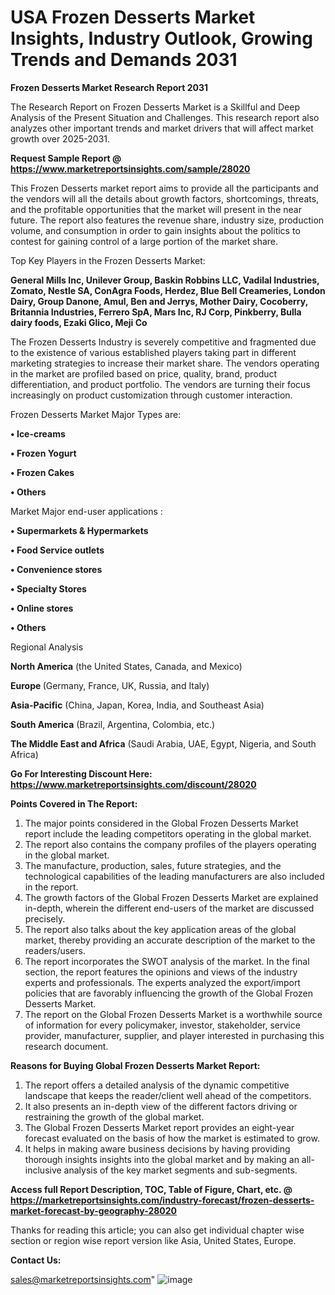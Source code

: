 # USA Frozen Desserts Market Insights, Industry Outlook, Growing Trends and Demands 2031

<strong>Frozen Desserts Market Research Report 2031</strong>

The Research Report on Frozen Desserts Market is a Skillful and Deep Analysis of the Present Situation and Challenges. This research report also analyzes other important trends and market drivers that will affect market growth over 2025-2031.

<strong>Request Sample Report @ <a href=https://www.marketreportsinsights.com/sample/28020>https://www.marketreportsinsights.com/sample/28020</a></strong>

This Frozen Desserts market report aims to provide all the participants and the vendors will all the details about growth factors, shortcomings, threats, and the profitable opportunities that the market will present in the near future. The report also features the revenue share, industry size, production volume, and consumption in order to gain insights about the politics to contest for gaining control of a large portion of the market share.

Top Key Players in the Frozen Desserts Market:

<strong>General Mills Inc, Unilever Group, Baskin Robbins LLC, Vadilal Industries, Zomato, Nestle SA, ConAgra Foods, Herdez, Blue Bell Creameries, London Dairy, Group Danone, Amul, Ben and Jerrys, Mother Dairy, Cocoberry, Britannia Industries, Ferrero SpA, Mars Inc, RJ Corp, Pinkberry, Bulla dairy foods, Ezaki Glico, Meji Co</strong>

The Frozen Desserts Industry is severely competitive and fragmented due to the existence of various established players taking part in different marketing strategies to increase their market share. The vendors operating in the market are profiled based on price, quality, brand, product differentiation, and product portfolio. The vendors are turning their focus increasingly on product customization through customer interaction.

Frozen Desserts Market Major Types are:

<strong>• Ice-creams

• Frozen Yogurt

• Frozen Cakes

• Others</strong>

Market Major end-user applications :

<strong>• Supermarkets & Hypermarkets

• Food Service outlets

• Convenience stores

• Specialty Stores

• Online stores

• Others</strong>

Regional Analysis

</u><strong><b>North America</b></strong> (the United States, Canada, and Mexico)

<strong><b>Europe </b></strong>(Germany, France, UK, Russia, and Italy)

<strong><b>Asia-Pacific</b></strong> (China, Japan, Korea, India, and Southeast Asia)

<strong><b>South America</b></strong> (Brazil, Argentina, Colombia, etc.)

<strong><b>The Middle East and Africa</b></strong> (Saudi Arabia, UAE, Egypt, Nigeria, and South Africa)

<strong>Go For Interesting Discount Here: <a href=https://www.marketreportsinsights.com/discount/28020>https://www.marketreportsinsights.com/discount/28020</a></strong>

<strong>Points Covered in The Report:</strong>
<ol>
  <li>The major points considered in the Global Frozen Desserts Market report include the leading competitors operating in the global market.</li>
  <li>The report also contains the company profiles of the players operating in the global market.</li>
  <li>The manufacture, production, sales, future strategies, and the technological capabilities of the leading manufacturers are also included in the report.</li>
  <li>The growth factors of the Global Frozen Desserts Market are explained in-depth, wherein the different end-users of the market are discussed precisely.</li>
  <li>The report also talks about the key application areas of the global market, thereby providing an accurate description of the market to the readers/users.</li>
  <li>The report incorporates the SWOT analysis of the market. In the final section, the report features the opinions and views of the industry experts and professionals. The experts analyzed the export/import policies that are favorably influencing the growth of the Global Frozen Desserts Market.</li>
  <li>The report on the Global Frozen Desserts Market is a worthwhile source of information for every policymaker, investor, stakeholder, service provider, manufacturer, supplier, and player interested in purchasing this research document.</li>
</ol>
<strong>Reasons for Buying Global Frozen Desserts Market Report:</strong>

<ol>
  <li>The report offers a detailed analysis of the dynamic competitive landscape that keeps the reader/client well ahead of the competitors.</li>
  <li>It also presents an in-depth view of the different factors driving or restraining the growth of the global market.</li>
  <li>The Global Frozen Desserts Market report provides an eight-year forecast evaluated on the basis of how the market is estimated to grow.</li>
  <li>It helps in making aware business decisions by having providing thorough insights insights into the global market and by making an all-inclusive analysis of the key market segments and sub-segments.</li>
</ol>
<strong>Access full Report Description, TOC, Table of Figure, Chart, etc. @ <a href=https://marketreportsinsights.com/industry-forecast/frozen-desserts-market-forecast-by-geography-28020>https://marketreportsinsights.com/industry-forecast/frozen-desserts-market-forecast-by-geography-28020</a></strong>


Thanks for reading this article; you can also get individual chapter wise section or region wise report version like Asia, United States, Europe.

<strong>Contact Us:</strong>

sales@marketreportsinsights.com"
![image](https://github.com/user-attachments/assets/0bb73c67-4195-4bf2-93b8-1cd48384f4b0)
